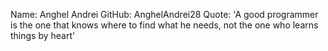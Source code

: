 Name: Anghel Andrei
GitHub: AnghelAndrei28
Quote: 'A good programmer is the one that knows where to find what he needs, not the one who learns things by heart'